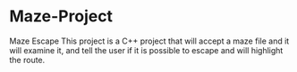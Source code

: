 # Maze-Project
Maze Escape
This project is a C++ project that will accept a maze file and it will examine it, and tell the user
if it is possible to escape and will highlight the route.
